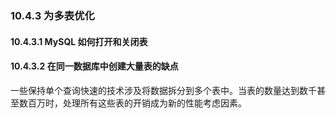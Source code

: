 ### 10.4.3 为多表优化

#### 10.4.3.1 MySQL 如何打开和关闭表
#### 10.4.3.2 在同一数据库中创建大量表的缺点

一些保持单个查询快速的技术涉及将数据拆分到多个表中。当表的数量达到数千甚至数百万时，处理所有这些表的开销成为新的性能考虑因素。